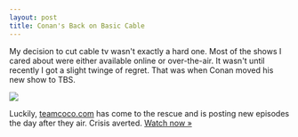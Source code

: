 ```yaml
---
layout: post
title: Conan's Back on Basic Cable
---
```


My decision to cut cable tv wasn't exactly a hard one. Most of the shows I cared about were either available online or over-the-air. It wasn't until recently I got a slight twinge of regret. That was when Conan moved his new show to TBS.

<div class="image-block">
  <img src="{{ site.url }}/images/posts/img_pale_whale.jpg" />
</div>

Luckily, <a href="http://www.teamcoco.com">teamcoco.com</a> has come to the rescue and is posting new episodes the day after they air. Crisis averted. <a href="http://www.tbs.com/video/conan/">Watch now »</a>
